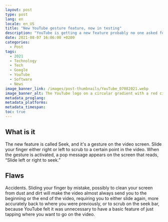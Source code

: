 ```yaml
---
layout: post
type: post
lang: en
locale: en_US
title: "New YouTube gesture feature, now in testing"
description: "YouTube is getting a new feature probably no one asked for. Here is my opinion."
date: 2021-08-07 16:06:00 +0200
categories:
  - Post
tags:
  - 2021
  - Technology
  - Tech
  - Google
  - YouTube
  - Software
  - News
image_banner_link: /images/post-thumbnails/YouTube_07082021.webp
image_banner_alt: The YouTube logo on a circular gradient with a red circle in the middle, and a gray background
metadata_proglang:
metadata_platforms:
metadata_timespan:
toc: true
---
```


## What is it
The new feature is called Seek, and it's a gesture on the video screen. Slide your finger either right or left to scrub to a certain point in the video. When the gesture is activated, a pop message appears on the screen that reads, “Slide left or right to seek.”

## Flaws
Accidents. Sliding your finger by mistake, possibly to clean your screen from dust and dirt will make the video almost always send you to the beginning or the end of the video, requiring you to either slide again, more accurately back to where you were previously, or to scrub on the seek bar, because YouTube felt it was unnecessary to have a basic feature of just tapping where you want to go on the video.
